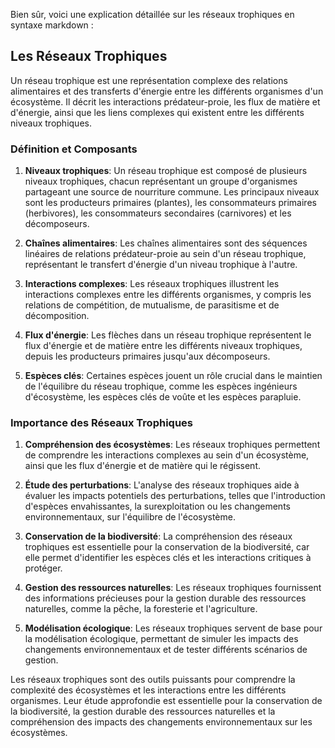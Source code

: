 Bien sûr, voici une explication détaillée sur les réseaux trophiques en syntaxe markdown :

## Les Réseaux Trophiques

Un réseau trophique est une représentation complexe des relations alimentaires et des transferts d'énergie entre les différents organismes d'un écosystème. Il décrit les interactions prédateur-proie, les flux de matière et d'énergie, ainsi que les liens complexes qui existent entre les différents niveaux trophiques.

### Définition et Composants

1. **Niveaux trophiques**: Un réseau trophique est composé de plusieurs niveaux trophiques, chacun représentant un groupe d'organismes partageant une source de nourriture commune. Les principaux niveaux sont les producteurs primaires (plantes), les consommateurs primaires (herbivores), les consommateurs secondaires (carnivores) et les décomposeurs.

2. **Chaînes alimentaires**: Les chaînes alimentaires sont des séquences linéaires de relations prédateur-proie au sein d'un réseau trophique, représentant le transfert d'énergie d'un niveau trophique à l'autre.

3. **Interactions complexes**: Les réseaux trophiques illustrent les interactions complexes entre les différents organismes, y compris les relations de compétition, de mutualisme, de parasitisme et de décomposition.

4. **Flux d'énergie**: Les flèches dans un réseau trophique représentent le flux d'énergie et de matière entre les différents niveaux trophiques, depuis les producteurs primaires jusqu'aux décomposeurs.

5. **Espèces clés**: Certaines espèces jouent un rôle crucial dans le maintien de l'équilibre du réseau trophique, comme les espèces ingénieurs d'écosystème, les espèces clés de voûte et les espèces parapluie.

### Importance des Réseaux Trophiques

1. **Compréhension des écosystèmes**: Les réseaux trophiques permettent de comprendre les interactions complexes au sein d'un écosystème, ainsi que les flux d'énergie et de matière qui le régissent.

2. **Étude des perturbations**: L'analyse des réseaux trophiques aide à évaluer les impacts potentiels des perturbations, telles que l'introduction d'espèces envahissantes, la surexploitation ou les changements environnementaux, sur l'équilibre de l'écosystème.

3. **Conservation de la biodiversité**: La compréhension des réseaux trophiques est essentielle pour la conservation de la biodiversité, car elle permet d'identifier les espèces clés et les interactions critiques à protéger.

4. **Gestion des ressources naturelles**: Les réseaux trophiques fournissent des informations précieuses pour la gestion durable des ressources naturelles, comme la pêche, la foresterie et l'agriculture.

5. **Modélisation écologique**: Les réseaux trophiques servent de base pour la modélisation écologique, permettant de simuler les impacts des changements environnementaux et de tester différents scénarios de gestion.

Les réseaux trophiques sont des outils puissants pour comprendre la complexité des écosystèmes et les interactions entre les différents organismes. Leur étude approfondie est essentielle pour la conservation de la biodiversité, la gestion durable des ressources naturelles et la compréhension des impacts des changements environnementaux sur les écosystèmes.